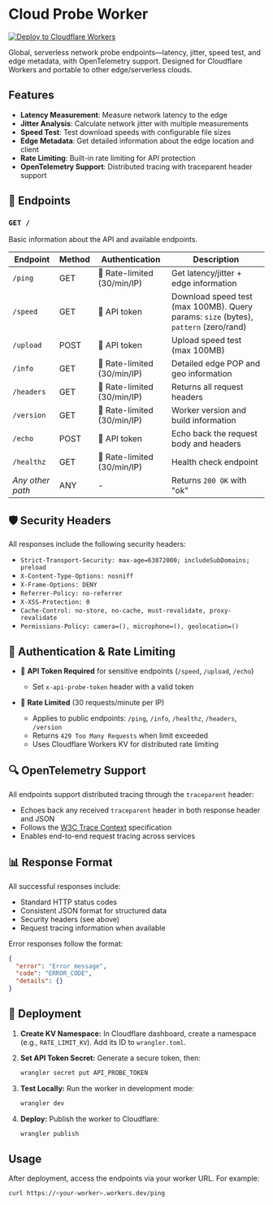 # Cloud Probe Worker

[![Deploy to Cloudflare Workers](https://github.com/your-org/cloud-probe-worker/actions/workflows/deploy.yml/badge.svg)](https://github.com/your-org/cloud-probe-worker/actions/workflows/deploy.yml)

Global, serverless network probe endpoints—latency, jitter, speed test, and edge metadata, with OpenTelemetry support. Designed for Cloudflare Workers and portable to other edge/serverless clouds.

## Features

- **Latency Measurement**: Measure network latency to the edge
- **Jitter Analysis**: Calculate network jitter with multiple measurements
- **Speed Test**: Test download speeds with configurable file sizes
- **Edge Metadata**: Get detailed information about the edge location and client
- **Rate Limiting**: Built-in rate limiting for API protection
- **OpenTelemetry Support**: Distributed tracing with traceparent header support

## 🚀 Endpoints

### `GET /`
Basic information about the API and available endpoints.

| Endpoint | Method | Authentication | Description |
|----------|--------|----------------|-------------|
| `/ping` | GET | 🔄 Rate-limited (30/min/IP) | Get latency/jitter + edge information |
| `/speed` | GET | 🔑 API token | Download speed test (max 100MB). Query params: `size` (bytes), `pattern` (zero/rand) |
| `/upload` | POST | 🔑 API token | Upload speed test (max 100MB) |
| `/info` | GET | 🔄 Rate-limited (30/min/IP) | Detailed edge POP and geo information |
| `/headers` | GET | 🔄 Rate-limited (30/min/IP) | Returns all request headers |
| `/version` | GET | 🔄 Rate-limited (30/min/IP) | Worker version and build information |
| `/echo` | POST | 🔑 API token | Echo back the request body and headers |
| `/healthz` | GET | 🔄 Rate-limited (30/min/IP) | Health check endpoint |
| *Any other path* | ANY | - | Returns `200 OK` with "ok" |

## 🛡️ Security Headers

All responses include the following security headers:

- `Strict-Transport-Security: max-age=63072000; includeSubDomains; preload`
- `X-Content-Type-Options: nosniff`
- `X-Frame-Options: DENY`
- `Referrer-Policy: no-referrer`
- `X-XSS-Protection: 0`
- `Cache-Control: no-store, no-cache, must-revalidate, proxy-revalidate`
- `Permissions-Policy: camera=(), microphone=(), geolocation=()`

## 🔐 Authentication & Rate Limiting

- 🔑 **API Token Required** for sensitive endpoints (`/speed`, `/upload`, `/echo`)
  - Set `x-api-probe-token` header with a valid token
  
- 🔄 **Rate Limited** (30 requests/minute per IP)
  - Applies to public endpoints: `/ping`, `/info`, `/healthz`, `/headers`, `/version`
  - Returns `429 Too Many Requests` when limit exceeded
  - Uses Cloudflare Workers KV for distributed rate limiting

## 🔍 OpenTelemetry Support

All endpoints support distributed tracing through the `traceparent` header:
- Echoes back any received `traceparent` header in both response header and JSON
- Follows the [W3C Trace Context](https://www.w3.org/TR/trace-context/) specification
- Enables end-to-end request tracing across services

## 📊 Response Format

All successful responses include:
- Standard HTTP status codes
- Consistent JSON format for structured data
- Security headers (see above)
- Request tracing information when available

Error responses follow the format:
```json
{
  "error": "Error message",
  "code": "ERROR_CODE",
  "details": {}
}
```

## 🚀 Deployment

1. **Create KV Namespace:**
   In Cloudflare dashboard, create a namespace (e.g., `RATE_LIMIT_KV`).
   Add its ID to `wrangler.toml`.

2. **Set API Token Secret:**
   Generate a secure token, then:
   ```sh
   wrangler secret put API_PROBE_TOKEN
   ```

3. **Test Locally:**
   Run the worker in development mode:
   ```sh
   wrangler dev
   ```

4. **Deploy:**
   Publish the worker to Cloudflare:
   ```sh
   wrangler publish
   ```

## Usage

After deployment, access the endpoints via your worker URL. For example:
```sh
curl https://<your-worker>.workers.dev/ping
```
